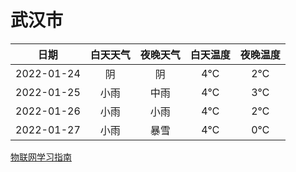 # 武汉市
|日期|白天天气|夜晚天气|白天温度|夜晚温度|
|:--:|:--:|:--:|:--:|:--:|
|2022-01-24|阴|阴|4℃|2℃|
|2022-01-25|小雨|中雨|4℃|3℃|
|2022-01-26|小雨|小雨|4℃|2℃|
|2022-01-27|小雨|暴雪|4℃|0℃|
 
[物联网学习指南](http://doc.lziqi.top/IoT)

